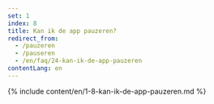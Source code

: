```yaml
---
set: 1
index: 8
title: Kan ik de app pauzeren?
redirect_from: 
  - /pauzeren
  - /pauseren
  - /en/faq/24-kan-ik-de-app-pauzeren
contentLang: en
---
```

{% include content/en/1-8-kan-ik-de-app-pauzeren.md %}
